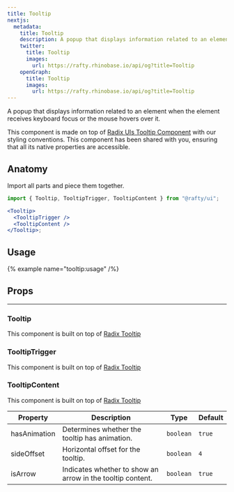 ```yaml
---
title: Tooltip
nextjs:
  metadata:
    title: Tooltip
    description: A popup that displays information related to an element when the element receives keyboard focus or the mouse hovers over it.
    twitter:
      title: Tooltip
      images:
        url: https://rafty.rhinobase.io/api/og?title=Tooltip
    openGraph:
      title: Tooltip
      images:
        url: https://rafty.rhinobase.io/api/og?title=Tooltip
---
```


A popup that displays information related to an element when the element receives keyboard focus or the mouse hovers over it.

This component is made on top of [Radix UIs Tooltip Component](https://www.radix-ui.com/primitives/docs/components/tooltip) with our styling conventions. This component has been shared with you, ensuring that all its native properties are accessible.

## Anatomy

Import all parts and piece them together.

```jsx
import { Tooltip, TooltipTrigger, TooltipContent } from "@rafty/ui";

<Tooltip>
  <TooltipTrigger />
  <TooltipContent />
</Tooltip>;
```

## Usage

{% example name="tooltip:usage" /%}

## Props

---

### Tooltip

This component is built on top of [Radix Tooltip](https://www.radix-ui.com/primitives/docs/components/tooltip#root)

### TooltipTrigger

This component is built on top of [Radix Tooltip](https://www.radix-ui.com/primitives/docs/components/tooltip#trigger)

### TooltipContent

This component is built on top of [Radix Tooltip](https://www.radix-ui.com/primitives/docs/components/tooltip#content)

| Property     | Description                                                | Type      | Default |
| ------------ | ---------------------------------------------------------- | --------- | ------- |
| hasAnimation | Determines whether the tooltip has animation.              | `boolean` | `true`  |
| sideOffset   | Horizontal offset for the tooltip.                         | `boolean` | `4`     |
| isArrow      | Indicates whether to show an arrow in the tooltip content. | `boolean` | `true`  |
